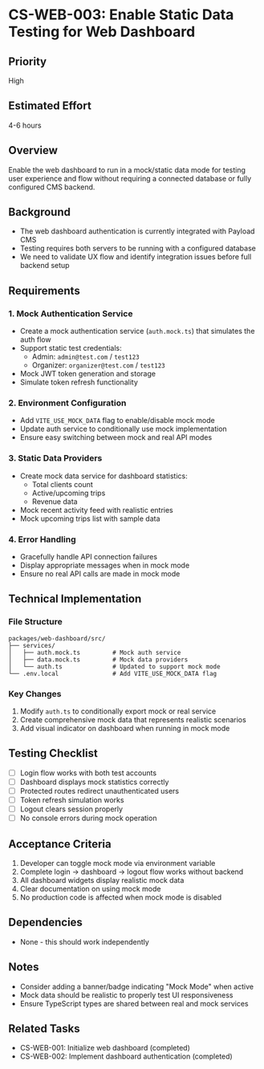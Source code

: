 # CS-WEB-003: Enable Static Data Testing for Web Dashboard

## Priority
High

## Estimated Effort
4-6 hours

## Overview
Enable the web dashboard to run in a mock/static data mode for testing user experience and flow without requiring a connected database or fully configured CMS backend.

## Background
- The web dashboard authentication is currently integrated with Payload CMS
- Testing requires both servers to be running with a configured database
- We need to validate UX flow and identify integration issues before full backend setup

## Requirements

### 1. Mock Authentication Service
- Create a mock authentication service (`auth.mock.ts`) that simulates the auth flow
- Support static test credentials:
  - Admin: `admin@test.com` / `test123`
  - Organizer: `organizer@test.com` / `test123`
- Mock JWT token generation and storage
- Simulate token refresh functionality

### 2. Environment Configuration
- Add `VITE_USE_MOCK_DATA` flag to enable/disable mock mode
- Update auth service to conditionally use mock implementation
- Ensure easy switching between mock and real API modes

### 3. Static Data Providers
- Create mock data service for dashboard statistics:
  - Total clients count
  - Active/upcoming trips
  - Revenue data
- Mock recent activity feed with realistic entries
- Mock upcoming trips list with sample data

### 4. Error Handling
- Gracefully handle API connection failures
- Display appropriate messages when in mock mode
- Ensure no real API calls are made in mock mode

## Technical Implementation

### File Structure
```
packages/web-dashboard/src/
├── services/
│   ├── auth.mock.ts         # Mock auth service
│   ├── data.mock.ts         # Mock data providers
│   └── auth.ts              # Updated to support mock mode
└── .env.local               # Add VITE_USE_MOCK_DATA flag
```

### Key Changes
1. Modify `auth.ts` to conditionally export mock or real service
2. Create comprehensive mock data that represents realistic scenarios
3. Add visual indicator on dashboard when running in mock mode

## Testing Checklist
- [ ] Login flow works with both test accounts
- [ ] Dashboard displays mock statistics correctly
- [ ] Protected routes redirect unauthenticated users
- [ ] Token refresh simulation works
- [ ] Logout clears session properly
- [ ] No console errors during mock operation

## Acceptance Criteria
1. Developer can toggle mock mode via environment variable
2. Complete login → dashboard → logout flow works without backend
3. All dashboard widgets display realistic mock data
4. Clear documentation on using mock mode
5. No production code is affected when mock mode is disabled

## Dependencies
- None - this should work independently

## Notes
- Consider adding a banner/badge indicating "Mock Mode" when active
- Mock data should be realistic to properly test UI responsiveness
- Ensure TypeScript types are shared between real and mock services

## Related Tasks
- CS-WEB-001: Initialize web dashboard (completed)
- CS-WEB-002: Implement dashboard authentication (completed)